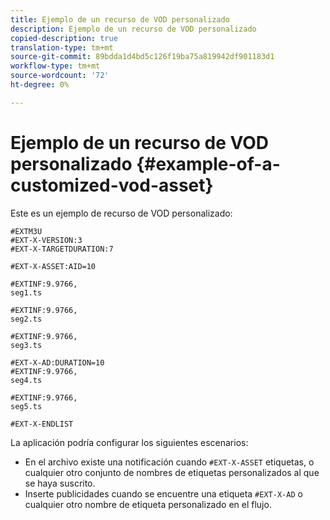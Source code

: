 ```yaml
---
title: Ejemplo de un recurso de VOD personalizado
description: Ejemplo de un recurso de VOD personalizado
copied-description: true
translation-type: tm+mt
source-git-commit: 89bdda1d4bd5c126f19ba75a819942df901183d1
workflow-type: tm+mt
source-wordcount: '72'
ht-degree: 0%

---
```



# Ejemplo de un recurso de VOD personalizado {#example-of-a-customized-vod-asset}

Este es un ejemplo de recurso de VOD personalizado:

```
#EXTM3U
#EXT-X-VERSION:3
#EXT-X-TARGETDURATION:7
 
#EXT-X-ASSET:AID=10
 
#EXTINF:9.9766,
seg1.ts
 
#EXTINF:9.9766,
seg2.ts
 
#EXTINF:9.9766,
seg3.ts
 
#EXT-X-AD:DURATION=10
#EXTINF:9.9766,
seg4.ts
 
#EXTINF:9.9766,
seg5.ts
 
#EXT-X-ENDLIST
```

La aplicación podría configurar los siguientes escenarios:

* En el archivo existe una notificación cuando `#EXT-X-ASSET` etiquetas, o cualquier otro conjunto de nombres de etiquetas personalizados al que se haya suscrito.
* Inserte publicidades cuando se encuentre una etiqueta `#EXT-X-AD` o cualquier otro nombre de etiqueta personalizado en el flujo.

